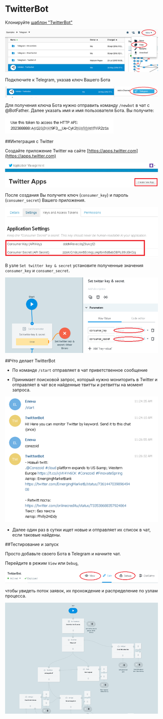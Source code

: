 # TwitterBot

Клонируйте [шаблон "TwitterBot"](https://admin.corezoid.com/folder/conv/5837)

![](../img/twitterbot_copy.png)

Подключите к Telegram, указав ключ Вашего Бота

![](../img/twitterbot_key.png)

Для получения ключа Бота нужно отправить команду `/newbot` в чат с @BotFather. Далее указать имя и имя пользователя Бота. Вы получите:

![](../img/botweather_keybot.png)


##Интеграция с Twitter

Создайте приложение Twitter на сайте [https://apps.twitter.com](https://apps.twitter.com)

![](../img/twit_app.png)

После создания Вы получите ключ (`consumer_key`) и пароль (`consumer_secret`) Вашего приложения.

![](../img/twit_key.png)

В узле `Set twitter key & secret` установите полученные значения `consumer_key` и `consumer_secret`.

![](../img/twitterbot_set.png)


##Что делает TwitterBot

- По команде `/start` отправляет в чат приветственное сообщение

- Принимает поисковой запрос, который нужно мониторить в Twitter и отправляет в чат все найденные твитты и ретвитты на момент запроса.

![](../img/twitterbot_chat.png)

- Далее один раз в сутки ищет новые и отправляет их список в чат, если таковые найдены.


##Тестирование и запуск

Просто добавьте своего Бота в Telegram и начните чат.

Перейдите в режим `View` или `Debug`,

![](../img/twitterbot_debug.png)

чтобы увидеть поток заявок, их прохождение и распределение по узлам процесса.

![](../img/twitterbot_view.png)
